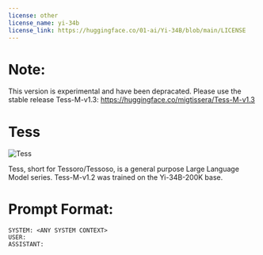 ```yaml
---
license: other
license_name: yi-34b
license_link: https://huggingface.co/01-ai/Yi-34B/blob/main/LICENSE
---
```


# Note:
This version is experimental and have been depracated. Please use the stable release Tess-M-v1.3: https://huggingface.co/migtissera/Tess-M-v1.3

# Tess

![Tess](https://huggingface.co/migtissera/Tess-M-v1.0/resolve/main/Tess.png)

Tess, short for Tessoro/Tessoso, is a general purpose Large Language Model series. Tess-M-v1.2 was trained on the Yi-34B-200K base.


# Prompt Format:

```
SYSTEM: <ANY SYSTEM CONTEXT>
USER: 
ASSISTANT:
```

